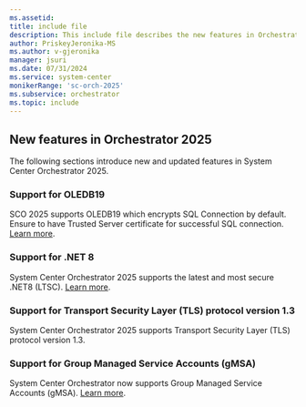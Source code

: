 ```yaml
---
ms.assetid:
title: include file
description: This include file describes the new features in Orchestrator 2025.
author: PriskeyJeronika-MS
ms.author: v-gjeronika
manager: jsuri
ms.date: 07/31/2024
ms.service: system-center
monikerRange: 'sc-orch-2025'
ms.subservice: orchestrator
ms.topic: include
---
```


## New features in Orchestrator 2025

The following sections introduce new and updated features in System Center Orchestrator 2025.

### Support for OLEDB19

SCO 2025 supports OLEDB19  which encrypts SQL Connection by default. Ensure to have Trusted Server certificate for successful SQL connection. [Learn more](/system-center/orchestrator/install?view=sc-orch-2025#secure-connection-to-sql-server).

### Support for .NET 8

System Center Orchestrator 2025 supports the latest and most secure .NET8 (LTSC). [Learn more](/system-center/orchestrator/system-requirements-orch?view=sc-orch-2025).

### Support for Transport Security Layer (TLS) protocol version 1.3

System Center Orchestrator 2025 supports Transport Security Layer (TLS) protocol version 1.3.

### Support for Group Managed Service Accounts (gMSA)

System Center Orchestrator now supports Group Managed Service Accounts (gMSA). [Learn more](/windows-server/identity/ad-ds/manage/group-managed-service-accounts/group-managed-service-accounts/group-managed-service-accounts-overview).
